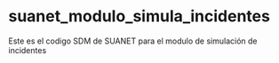 # suanet_modulo_simula_incidentes
Este es el codigo SDM de SUANET para el modulo de simulación de incidentes
